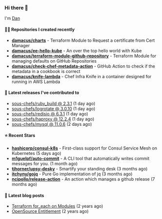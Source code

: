 

### Hi there 👋

I'm [Dan](https://medium.com/@dan.m.webb)

#### 👨‍💻 Repositories I created recently
- **[damacus/charts](https://github.com/damacus/charts)** - Terraform Module to Request a certificate from Cert Manager
- **[damacus/ee-hello-kube](https://github.com/damacus/ee-hello-kube)** - An over the top hello world with Kube
- **[damacus/terraform-module-github-repository](https://github.com/damacus/terraform-module-github-repository)** - Terraform Module for managing defaults on GitHub Repositories
- **[damacus/check-chef-metadata-action](https://github.com/damacus/check-chef-metadata-action)** - GitHub Action to check if the metadata in a cookbook is correct
- **[damacus/knife-lambda](https://github.com/damacus/knife-lambda)** - Chef Infra Knife in a container designed for running in AWS Lambda

#### 🚀 Latest releases I've contributed to


- [sous-chefs/ruby_build @ 2.3.1](https://github.com/sous-chefs/ruby_build/releases/tag/2.3.1) (1 day ago)
- [sous-chefs/logrotate @ 3.0.10](https://github.com/sous-chefs/logrotate/releases/tag/3.0.10) (1 day ago)
- [sous-chefs/redisio @ 6.3.1](https://github.com/sous-chefs/redisio/releases/tag/6.3.1) (1 day ago)
- [sous-chefs/haproxy @ 12.2.4](https://github.com/sous-chefs/haproxy/releases/tag/12.2.4) (1 day ago)
- [sous-chefs/mysql @ 11.0.6](https://github.com/sous-chefs/mysql/releases/tag/11.0.6) (2 days ago)

#### ⭐ Recent Stars


- **[hashicorp/consul-k8s](https://github.com/hashicorp/consul-k8s)** - First-class support for Consul Service Mesh on Kubernetes (5 days ago)
- **[m1guelpf/auto-commit](https://github.com/m1guelpf/auto-commit)** - A CLI tool that automatically writes commit messages for you. (1 month ago)
- **[tjhorner/upsy-desky](https://github.com/tjhorner/upsy-desky)** - Smartify your standing desk (3 months ago)
- **[itchyny/gojq](https://github.com/itchyny/gojq)** - Pure Go implementation of jq (3 months ago)
- **[ncipollo/release-action](https://github.com/ncipollo/release-action)** - An action which manages a github release (7 months ago)

#### 📄 Latest blog posts
- [Terraform for_each on Modules](https://medium.com/@dan.m.webb/terraform-for-each-on-modules-bcf17c97e9ff?source=rss-bbba9c670f6e------2) (2 years ago)
- [OpenSource Entitlement](https://medium.com/@dan.m.webb/opensource-entitlement-f4584a035063?source=rss-bbba9c670f6e------2) (2 years ago)
